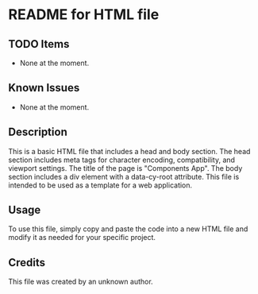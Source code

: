 # README for HTML file

## TODO Items
- None at the moment.

## Known Issues
- None at the moment.

## Description
This is a basic HTML file that includes a head and body section. The head section includes meta tags for character encoding, compatibility, and viewport settings. The title of the page is "Components App". The body section includes a div element with a data-cy-root attribute. This file is intended to be used as a template for a web application.

## Usage
To use this file, simply copy and paste the code into a new HTML file and modify it as needed for your specific project.

## Credits
This file was created by an unknown author.